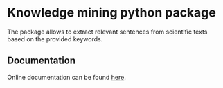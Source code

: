 # Knowledge mining python package

The package allows to extract relevant sentences from scientific
texts based on the provided keywords. 

## Documentation

Online documentation can be found [here](https://gulnarash.github.com/Knowledge-mining-python/).
